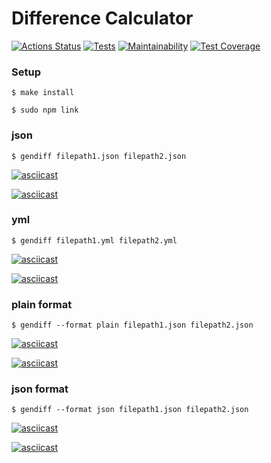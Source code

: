 # Difference Calculator

[![Actions Status](https://github.com/Anitnelav01/frontend-project-46/workflows/hexlet-check/badge.svg)](https://github.com/Anitnelav01/frontend-project-46/actions)
[![Tests](https://github.com/Anitnelav01/frontend-project-46/actions/workflows/main.yml/badge.svg)](https://github.com/Anitnelav01/frontend-project-46/actions/workflows/main.yml)
[![Maintainability](https://api.codeclimate.com/v1/badges/0ffa1e47a86ab5a2f1c8/maintainability)](https://codeclimate.com/github/Anitnelav01/frontend-project-46/maintainability)
[![Test Coverage](https://api.codeclimate.com/v1/badges/0ffa1e47a86ab5a2f1c8/test_coverage)](https://codeclimate.com/github/Anitnelav01/frontend-project-46/test_coverage)


### Setup

```
$ make install
```
```
$ sudo npm link
```



### json

```
$ gendiff filepath1.json filepath2.json
```

[![asciicast](https://asciinema.org/a/542355.svg)](https://asciinema.org/a/542355)

[![asciicast](https://asciinema.org/a/DH0Q5oGNHeD0ucfWllpUshhbf.svg)](https://asciinema.org/a/DH0Q5oGNHeD0ucfWllpUshhbf)

### yml

```
$ gendiff filepath1.yml filepath2.yml
```

[![asciicast](https://asciinema.org/a/5RASwQFhBS1ZbOLzfQaFDoiHh.svg)](https://asciinema.org/a/5RASwQFhBS1ZbOLzfQaFDoiHh)

[![asciicast](https://asciinema.org/a/eotdSCJFM4H3bhwsGbZS6w4pw.svg)](https://asciinema.org/a/eotdSCJFM4H3bhwsGbZS6w4pw)

### plain format

```
$ gendiff --format plain filepath1.json filepath2.json
```

[![asciicast](https://asciinema.org/a/lZtmhpQW2eNvHIV7OB5JEUl9f.svg)](https://asciinema.org/a/lZtmhpQW2eNvHIV7OB5JEUl9f)

[![asciicast](https://asciinema.org/a/oGBLqT9SdjoKZPaXYclA9w0Gv.svg)](https://asciinema.org/a/oGBLqT9SdjoKZPaXYclA9w0Gv)

### json format

```
$ gendiff --format json filepath1.json filepath2.json
```

[![asciicast](https://asciinema.org/a/QQENicVpfujkZfV0nF3qOYi5k.svg)](https://asciinema.org/a/QQENicVpfujkZfV0nF3qOYi5k)

[![asciicast](https://asciinema.org/a/q50Zk7ctEKbyTRm5DpYjWP2Ot.svg)](https://asciinema.org/a/q50Zk7ctEKbyTRm5DpYjWP2Ot)
